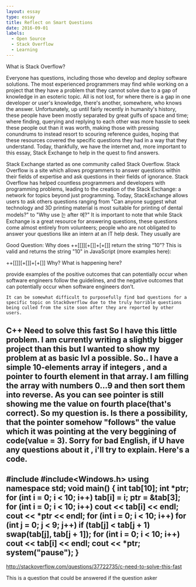 ```yaml
---
layout: essay
type: essay
title: Reflect on Smart Questions
date: 2016-09-01
labels:
  - Open Source
  - Stack Overflow
  - Learning
---
```


What is Stack Overflow?

Everyone has questions, including those who develop and deploy software solutions. The most experienced programmers may find while working on a project that they have a problem that they cannot solve due to a gap of knowledge in an esoteric topic. All is not lost, for where there is a gap in one developer or user's knowledge, there's another, somewhere, who knows the answer. Unfortunately, up until fairly recently in humanity's history, these people have been mostly separated by great gulfs of space and time; where finding, querying and replying to each other was more hassle to seek these people out than it was worth, making those with pressing conundrums to instead resort to scouring reference guides, hoping that these resources covered the specific questions they had in a way that they understand. Today, thankfully, we have the internet and, more important to this essay, Stack Exchange to help in the quest to find answers.

Stack Exchange started as one community called Stack Overflow. Stack Overflow is a site which allows programmers to answer questions within their fields of expertise and ask questions in their fields of ignorance. Stack Overflow has helped countless programmers and developers with programming problems, leading to the creation of the Stack Exchange: a network for topics beyond just programming. Today, StackExchange allows users to ask others questions ranging from "Can anyone suggest what technology and 3D printing material is most suitable for printing of dental models?" to "Why use 는 after 에?" It is important to note that while Stack Exchange is a great resource for answering questions, these questions come almost entirely from volunteers; people who are not obligated to answer your questions like an intern at an IT help desk. They usually are 

Good Question:
Why does ++[[]][+[]]+[+[]] return the string “10”?
This is valid and returns the string "10" in JavaScript (more examples here):

++[[]][+[]]+[+[]]
Why? What is happening here?


provide examples of the positive outcomes that can potentially occur when software engineers follow the guidelines, and the negative outcomes that can potentially occur when software engineers don’t.



	It can be somewhat difficult to purposefully find bad questions for a specific topic on StackOverflow due to the truly horrible questions being culled from the site soon after they are reported by other users.

C++ Need to solve this fast
So I have this little problem. I am currently writing a slightly bigger project than this but I wanted to show my problem at as basic lvl a possible. So.. I have a simple 10-elements array if integers , and a pointer to fourth element in that array. I am filling the array with numbers 0...9 and then sort them into reverse. As you can see pointer is still showing me the value on fourth place(that's correct). So my question is. Is there a possibility, that the pointer somehow "follows" the value which it was pointing at the very beggining of code(value = 3). Sorry for bad English, if U have any questions about it , i'll try to explain. Here's a code.
---
#include<iostream>
#include<Windows.h>
using namespace std;
void main()
{
    int tab[10];
    int *ptr;
    for (int i = 0; i < 10; i++) tab[i] = i;
    ptr = &tab[3];
    for (int i = 0; i < 10; i++) cout << tab[i] << endl;
    cout << *ptr << endl;
    for (int i = 0; i < 10; i++) 
        for (int j = 0; j < 9; j++) 
            if (tab[j] < tab[j + 1) swap(tab[j], tab[j + 1]);
    for (int i = 0; i < 10; i++) cout << tab[i] << endl;
    cout << *ptr;
    system("pause");
} 
---
http://stackoverflow.com/questions/37722735/c-need-to-solve-this-fast

This is a question that could be answered if the question asker 
